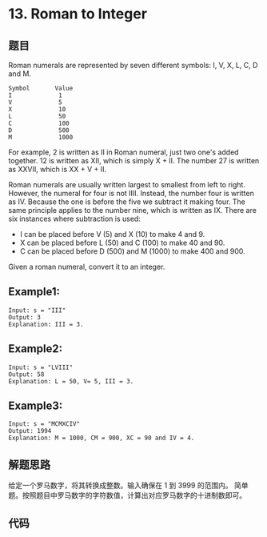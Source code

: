 # 13. Roman to Integer

## 题目

Roman numerals are represented by seven different symbols: I, V, X, L, C, D and M.

```
Symbol       Value
I             1
V             5
X             10
L             50
C             100
D             500
M             1000
```

For example, 2 is written as II in Roman numeral, just two one's added together. 12 is written as XII, which is simply X + II. The number 27 is written as XXVII, which is XX + V + II.

Roman numerals are usually written largest to smallest from left to right. However, the numeral for four is not IIII. Instead, the number four is written as IV. Because the one is before the five we subtract it making four. The same principle applies to the number nine, which is written as IX. There are six instances where subtraction is used:

- I can be placed before V (5) and X (10) to make 4 and 9. 
- X can be placed before L (50) and C (100) to make 40 and 90. 
- C can be placed before D (500) and M (1000) to make 400 and 900.

Given a roman numeral, convert it to an integer.

## Example1:

```
Input: s = "III"
Output: 3
Explanation: III = 3.
```

## Example2:

```
Input: s = "LVIII"
Output: 58
Explanation: L = 50, V= 5, III = 3.
```

## Example3:

```
Input: s = "MCMXCIV"
Output: 1994
Explanation: M = 1000, CM = 900, XC = 90 and IV = 4.
```

## 解题思路

给定一个罗马数字，将其转换成整数。输入确保在 1 到 3999 的范围内。
简单题。按照题目中罗马数字的字符数值，计算出对应罗马数字的十进制数即可。

## 代码

```java

```